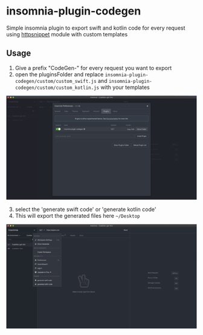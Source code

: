 # insomnia-plugin-codegen
Simple insomnia plugin to export swift and kotlin code for every request using [httpsnippet](https://github.com/Kong/httpsnippet) module
with custom templates

## Usage

1. Give a prefix "CodeGen-" for every request you want to export
2. open the pluginsFolder and replace `insomnia-plugin-codegen/custom/custom_swift.js` and `insomnia-plugin-codegen/custom/custom_kotlin.js` with your templates

![Screenshot](./screenshots/pluginsFolder.png)

3. select the 'generate swift code' or 'generate kotlin code'
4. This will export the generated files  here  `~/Desktop` 

![Screenshot](./screenshots/plugin.png)
